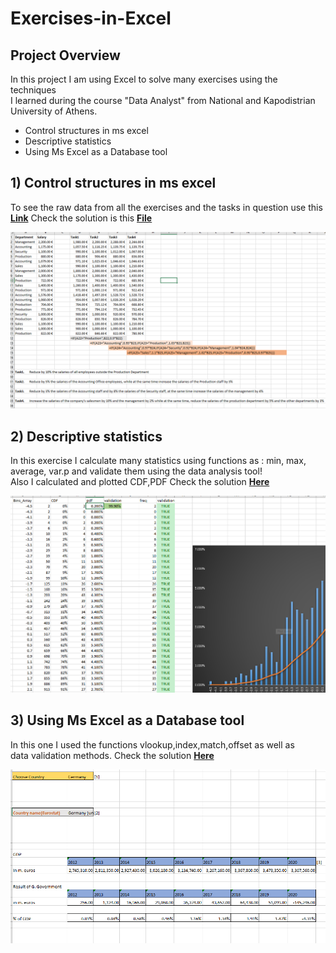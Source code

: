 # Exercises-in-Excel

## Project Overview
In this project I am using Excel to solve many exercises using the techniques  
I learned during the course "Data Analyst" from National and Kapodistrian University of Athens.  
- Control structures in ms excel
- Descriptive statistics
- Using Ms Excel as a Database tool

##  1) Control structures in ms excel
To see the raw data from all the exercises and the tasks in question use this **[Link](https://github.com/DimKaisaris/Exercises-in-Excel/tree/main/raw%20files)**
Check the solution is this **[File](https://github.com/DimKaisaris/Exercises-in-Excel/blob/main/processed%20files/set1.xlsx)**

![shot1](images/shot1.png)

## 2) Descriptive statistics
In this exercise I calculate many statistics using functions as : min, max,  
average, var.p and validate them using the data analysis tool!  
Also I calculated and plotted CDF,PDF
Check the solution **[Here](https://github.com/DimKaisaris/Exercises-in-Excel/blob/main/processed%20files/set2.xlsx)**

![sho2](images/shot2.png)

## 3) Using Ms Excel as a Database tool
In this one I used the functions vlookup,index,match,offset as well as  
data validation methods. Check the solution **[Here](https://github.com/DimKaisaris/Exercises-in-Excel/blob/main/processed%20files/set3.xlsx)**

![shot3](images/shot3.png)


